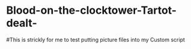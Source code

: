 # Blood-on-the-clocktower-Tartot-dealt-
#This is strickly for me to test putting picture files into my Custom script

